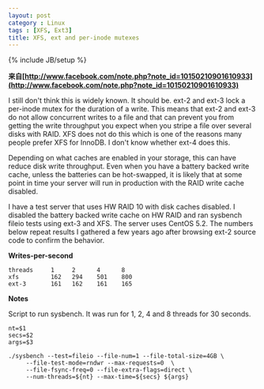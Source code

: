 ```yaml
---
layout: post
category : Linux
tags : [XFS, Ext3]
title: XFS, ext and per-inode mutexes
---
```

{% include JB/setup %}

**来自[http://www.facebook.com/note.php?note_id=10150210901610933](http://www.facebook.com/note.php?note_id=10150210901610933)**

I still don't think this is widely known. It should be. ext-2 and ext-3 lock a per-inode mutex for the duration of a write. This means that ext-2 and ext-3 do not allow concurrent writes to a file and that can prevent you from getting the write throughput you expect when you stripe a file over several disks with RAID. XFS does not do this which is one of the reasons many people prefer XFS for InnoDB. I don't know whether ext-4 does this.
 
Depending on what caches are enabled in your storage, this can have reduce disk write throughput. Even when you have a battery backed write cache, unless the batteries can be hot-swapped, it is likely that at some point in time your server will run in production with the RAID write cache disabled.
  
I have a test server that uses HW RAID 10 with disk caches disabled. I disabled the battery backed write cache on HW RAID and ran sysbench fileio tests using ext-3 and XFS. The server uses CentOS 5.2. The numbers below repeat results I gathered a few years ago after browsing ext-2 source code to confirm the behavior.
   
**Writes-per-second**

    threads     1     2      4      8
    xfs         162   294    501    800
    ext-3       161   162    161    165
    
**Notes**
     
Script to run sysbench. It was run for 1, 2, 4 and 8 threads for 30 seconds.

    nt=$1
    secs=$2
    args=$3

    ./sysbench --test=fileio --file-num=1 --file-total-size=4GB \
         --file-test-mode=rndwr --max-requests=0  \
         --file-fsync-freq=0 --file-extra-flags=direct \
         --num-threads=${nt} --max-time=${secs} ${args}
